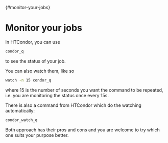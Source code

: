 {#monitor-your-jobs}
# Monitor your jobs

In HTCondor, you can use

```sh
condor_q
```

to see the status of your job.

You can also watch them, like so

```sh
watch -n 15 condor_q
```

where 15 is the number of seconds you want the command to be repeated, i.e. you are monitoring the status once every 15s.

There is also a command from HTCondor which do the watching automatically:

```sh
condor_watch_q
```

Both approach has their pros and cons and you are welcome to try which one suits your purpose better.
